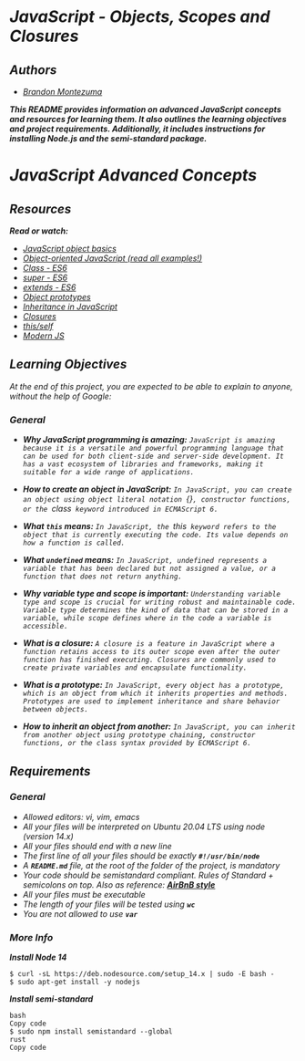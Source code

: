 
# ***JavaScript - Objects, Scopes and Closures***

## ***Authors***

- *[Brandon Montezuma](https://github.com/Bmontezuma)*

***This README provides information on advanced JavaScript concepts and resources for learning them. It also outlines the learning objectives and project requirements. Additionally, it includes instructions for installing Node.js and the semi-standard package.***

# ***JavaScript Advanced Concepts***

## ***Resources***
***Read or watch:***
- *[JavaScript object basics](https://developer.mozilla.org/en-US/docs/Learn/JavaScript/Objects/Basics)*
- *[Object-oriented JavaScript (read all examples!)](https://developer.mozilla.org/en-US/docs/Learn/JavaScript/Objects/Object-oriented_JS)*
- *[Class - ES6](https://developer.mozilla.org/en-US/docs/Web/JavaScript/Reference/Classes)*
- *[super - ES6](https://developer.mozilla.org/en-US/docs/Web/JavaScript/Reference/Operators/super)*
- *[extends - ES6](https://developer.mozilla.org/en-US/docs/Web/JavaScript/Reference/Classes/extends)*
- *[Object prototypes](https://developer.mozilla.org/en-US/docs/Learn/JavaScript/Objects/Object_prototypes)*
- *[Inheritance in JavaScript](https://developer.mozilla.org/en-US/docs/Learn/JavaScript/Objects/Inheritance)*
- *[Closures](https://developer.mozilla.org/en-US/docs/Web/JavaScript/Closures)*
- *[this/self](https://developer.mozilla.org/en-US/docs/Web/JavaScript/Reference/Operators/this)*
- *[Modern JS](https://javascript.info/)*

## ***Learning Objectives***
*At the end of this project, you are expected to be able to explain to anyone, without the help of Google:*

### ***General***
  
  - ***Why JavaScript programming is amazing:*** 
  *`JavaScript is amazing because it is a versatile and powerful programming language that can be used for both client-side and server-side development. It has a vast ecosystem of libraries and frameworks, making it suitable for a wide range of applications.`*
  
  - ***How to create an object in JavaScript:*** 
  *`In JavaScript, you can create an object using object literal notation `{}`, constructor functions, or the `class` keyword introduced in ECMAScript 6.`*
  
  - ***What ***`this`*** means:*** 
  *`In JavaScript, the `this` keyword refers to the object that is currently executing the code. Its value depends on how a function is called.`*

  - ***What ***`undefined`*** means:*** 
  *`In JavaScript, undefined represents a variable that has been declared but not assigned a value, or a function that does not return anything.`*
  
  - ***Why variable type and scope is important:*** 
  *`Understanding variable type and scope is crucial for writing robust and maintainable code. Variable type determines the kind of data that can be stored in a variable, while scope defines where in the code a variable is accessible.`*
  
  - ***What is a closure:*** 
  *`A closure is a feature in JavaScript where a function retains access to its outer scope even after the outer function has finished executing. Closures are commonly used to create private variables and encapsulate functionality.`*
  
  - ***What is a prototype:*** 
  *`In JavaScript, every object has a prototype, which is an object from which it inherits properties and methods. Prototypes are used to implement inheritance and share behavior between objects.`*
  
  - ***How to inherit an object from another:*** 
  *`In JavaScript, you can inherit from another object using prototype chaining, constructor functions, or the class syntax provided by ECMAScript 6.`*
  


## ***Requirements***
### ***General***
- *Allowed editors: vi, vim, emacs*
- *All your files will be interpreted on Ubuntu 20.04 LTS using node (version 14.x)*
- *All your files should end with a new line*
- *The first line of all your files should be exactly* ***`#!/usr/bin/node`***
- *A ***`README.md`*** file, at the root of the folder of the project, is mandatory*
- *Your code should be semistandard compliant. Rules of Standard + semicolons on top. Also as reference: ***[AirBnB style](https://github.com/airbnb/javascript)****
- *All your files must be executable*
- *The length of your files will be tested using* ***`wc`***
- *You are not allowed to use* ***`var`***

### ***More Info***
***Install Node 14***

```
$ curl -sL https://deb.nodesource.com/setup_14.x | sudo -E bash -
$ sudo apt-get install -y nodejs
```

***Install semi-standard***
```
bash
Copy code
$ sudo npm install semistandard --global
rust
Copy code
```






